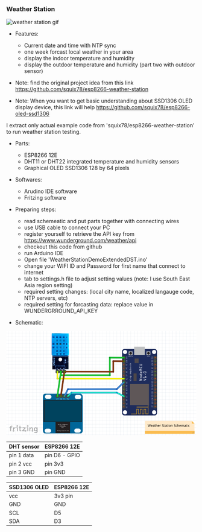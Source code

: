 ### Weather Station ###

![weather station gif](https://github.com/boonchu/ESPXX_weather_station/blob/master/Weather%20Station.gif)

* Features:
	- Current date and time with NTP sync
	- one week forcast local weather in your area
	- display the indoor temperature and humidity
	- display the outdoor temperature and humidity (part two with outdoor sensor)

* Note: find the original project idea from this link https://github.com/squix78/esp8266-weather-station

* Note: When you want to get basic understanding about SSD1306 OLED display device, this link will help https://github.com/squix78/esp8266-oled-ssd1306

I extract only actual example code from 'squix78/esp8266-weather-station' to run weather station testing.

* Parts:
	- ESP8266 12E
	- DHT11 or DHT22 integrated temperature and humidity sensors
	- Graphical OLED SSD1306 128 by 64 pixels

* Softwares:
	- Arudino IDE software
	- Fritzing software

* Preparing steps:
	- read schemeatic and put parts together with connecting wires
	- use USB cable to connect your PC
	- register yourself to retrieve the API key from https://www.wunderground.com/weather/api
	- checkout this code from github
	- run Arduino IDE
	- Open file 'WeatherStationDemoExtendedDST.ino'
	- change your WIFI ID and Password for first name that connect to internet
	- tab to settings.h file to adjust setting values (note: I use South East Asia region setting)
	- required setting changes: (local city name, localized langauge code, NTP servers, etc)
	- required setting for forcasting data: replace value in WUNDERGRROUND_API_KEY

* Schematic:

![alt text](https://github.com/boonchu/ESPXX_weather_station/blob/master/Weather%20Station%20Schematic.png)

DHT sensor  | ESP8266 12E
------------- | -------------
pin 1 data | pin D6 - GPIO
pin 2 vcc  | pin 3v3
pin 3 GND  | pin GND

SSD1306 OLED | ESP8266 12E
------------- | -------------
vcc | 3v3 pin
GND | GND
SCL | D5
SDA | D3
